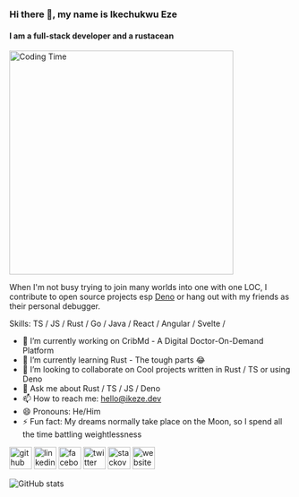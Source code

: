### Hi there 👋, my name is Ikechukwu Eze
#### I am a full-stack developer and a rustacean


[<img src="https://wakatime.com/share/@Ikechukwu/cd5f879b-c14a-42dc-8ddf-9a24e9866be3.svg" alt='Coding Time' height='400'>](https://github.com/iykekings)

When I'm not busy trying to join many worlds into one with one LOC, I contribute to open source projects esp [Deno](https://github.com/denoland) or hang out with my friends as their personal debugger.

Skills: TS / JS / Rust / Go / Java / React / Angular / Svelte / 

- 🔭 I’m currently working on CribMd - A Digital Doctor-On-Demand Platform 
- 🌱 I’m currently learning Rust - The tough parts 😂 
- 👯 I’m looking to collaborate on Cool projects written in Rust / TS or using Deno 
- 💬 Ask me about Rust / TS / JS / Deno 
- 📫 How to reach me: hello@ikeze.dev 
- 😄 Pronouns: He/Him 
- ⚡ Fun fact: My dreams normally take place on the Moon, so I spend all the time battling weightlessness 


[<img src='https://cdn.jsdelivr.net/npm/simple-icons@3.0.1/icons/github.svg' alt='github' height='40'>](https://github.com/iykekings)  [<img src='https://cdn.jsdelivr.net/npm/simple-icons@3.0.1/icons/linkedin.svg' alt='linkedin' height='40'>](https://www.linkedin.com/in/iykekings/)  [<img src='https://cdn.jsdelivr.net/npm/simple-icons@3.0.1/icons/facebook.svg' alt='facebook' height='40'>](https://www.facebook.com/Iykkings)  [<img src='https://cdn.jsdelivr.net/npm/simple-icons@3.0.1/icons/twitter.svg' alt='twitter' height='40'>](https://twitter.com/ikezedev)  [<img src='https://cdn.jsdelivr.net/npm/simple-icons@3.0.1/icons/stackoverflow.svg' alt='stackoverflow' height='40'>](https://stackoverflow.com/users/10328101)  [<img src='https://cdn.jsdelivr.net/npm/simple-icons@3.0.1/icons/icloud.svg' alt='website' height='40'>](https://ikeze.dev)  

![GitHub stats](https://github-readme-stats.vercel.app/api?username=iykekings&show_icons=true)  

